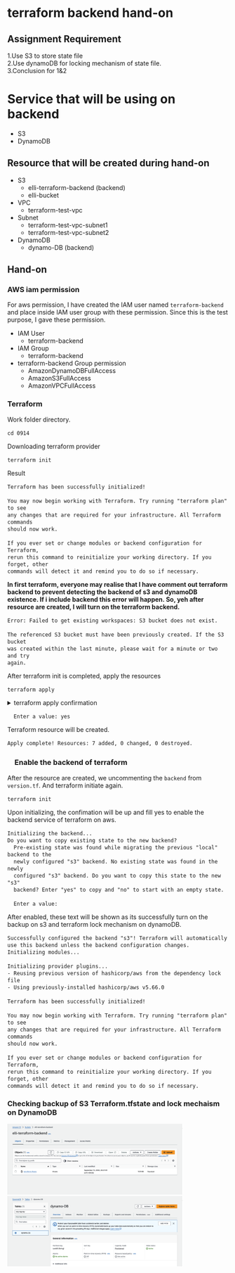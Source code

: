# terraform backend hand-on
## Assignment Requirement
1.Use S3 to store state file <br>
2.Use dynamoDB for locking mechanism of state file. <br>
3.Conclusion for 1&2

# Service that will be using on backend
- S3
- DynamoDB

## Resource that will be created during hand-on
- S3
  - elli-terraform-backend (backend)
  - elli-bucket
- VPC
  - terraform-test-vpc
- Subnet
  - terraform-test-vpc-subnet1
  - terraform-test-vpc-subnet2
- DynamoDB
  - dynamo-DB (backend)

## Hand-on
### AWS iam permission

For aws permission, I have created the IAM user named `terraform-backend` and place inside IAM user group with these permission. Since this is the test purpose, I gave these permission.
- IAM User
  - terraform-backend
- IAM Group
  - terraform-backend
- terraform-backend Group permission
  - AmazonDynamoDBFullAccess
  - AmazonS3FullAccess
  - AmazonVPCFullAccess

### Terraform
Work folder directory.
```
cd 0914
```

Downloading terraform provider
```
terraform init
```
Result
```
Terraform has been successfully initialized!

You may now begin working with Terraform. Try running "terraform plan" to see
any changes that are required for your infrastructure. All Terraform commands
should now work.

If you ever set or change modules or backend configuration for Terraform,
rerun this command to reinitialize your working directory. If you forget, other
commands will detect it and remind you to do so if necessary.
```

**In first terraform, everyone may realise that I have comment out terraform backend to prevent detecting the backend of s3 and dynamoDB existence. If i include backend this error will happen. So, yeh after resource are created, I will turn on the terraform backend.**

```
Error: Failed to get existing workspaces: S3 bucket does not exist.

The referenced S3 bucket must have been previously created. If the S3 bucket
was created within the last minute, please wait for a minute or two and try
again.
```

After terraform init is completed, apply the resources

```
terraform apply
```

<details>
  <summary>terraform apply confirmation</summary>

```
Terraform will perform the following actions:

  # module.dynamodb.aws_dynamodb_table.dynamoDB will be created
  + resource "aws_dynamodb_table" "dynamoDB" {
      + arn              = (known after apply)
      + billing_mode     = "PROVISIONED"
      + hash_key         = "LockID"
      + id               = (known after apply)
      + name             = "dynamo-DB"
      + read_capacity    = 20
      + stream_arn       = (known after apply)
      + stream_label     = (known after apply)
      + stream_view_type = (known after apply)
      + tags_all         = (known after apply)
      + write_capacity   = 20

      + attribute {
          + name = "LockID"
          + type = "S"
        }
    }

  # module.s3.aws_s3_bucket.test_bucket will be created
  + resource "aws_s3_bucket" "test_bucket" {
      + acceleration_status         = (known after apply)
      + acl                         = (known after apply)
      + arn                         = (known after apply)
      + bucket                      = "bucket-elli"
      + bucket_domain_name          = (known after apply)
      + bucket_prefix               = (known after apply)
      + bucket_regional_domain_name = (known after apply)
      + force_destroy               = false
      + hosted_zone_id              = (known after apply)
      + id                          = (known after apply)
      + object_lock_enabled         = (known after apply)
      + policy                      = (known after apply)
      + region                      = (known after apply)
      + request_payer               = (known after apply)
      + tags_all                    = (known after apply)
      + website_domain              = (known after apply)
      + website_endpoint            = (known after apply)
    }

  # module.s3.aws_s3_bucket.tf_bucket will be created
  + resource "aws_s3_bucket" "tf_bucket" {
      + acceleration_status         = (known after apply)
      + acl                         = (known after apply)
      + arn                         = (known after apply)
      + bucket                      = "elli-terraform-backend"
      + bucket_domain_name          = (known after apply)
      + bucket_prefix               = (known after apply)
      + bucket_regional_domain_name = (known after apply)
      + force_destroy               = false
      + hosted_zone_id              = (known after apply)
      + id                          = (known after apply)
      + object_lock_enabled         = (known after apply)
      + policy                      = (known after apply)
      + region                      = (known after apply)
      + request_payer               = (known after apply)
      + tags_all                    = (known after apply)
      + website_domain              = (known after apply)
      + website_endpoint            = (known after apply)
    }

  # module.s3.aws_s3_bucket_versioning.tf_bucket will be created
  + resource "aws_s3_bucket_versioning" "tf_bucket" {
      + bucket = (known after apply)
      + id     = (known after apply)

      + versioning_configuration {
          + mfa_delete = (known after apply)
          + status     = "Enabled"
        }
    }

  # module.vpc.aws_subnet.subnet1 will be created
  + resource "aws_subnet" "subnet1" {
      + arn                                            = (known after apply)
      + assign_ipv6_address_on_creation                = false
      + availability_zone                              = "ap-northeast-1a"
      + availability_zone_id                           = (known after apply)
      + cidr_block                                     = "192.168.0.0/20"
      + enable_dns64                                   = false
      + enable_resource_name_dns_a_record_on_launch    = false
      + enable_resource_name_dns_aaaa_record_on_launch = false
      + id                                             = (known after apply)
      + ipv6_cidr_block_association_id                 = (known after apply)
      + ipv6_native                                    = false
      + map_public_ip_on_launch                        = false
      + owner_id                                       = (known after apply)
      + private_dns_hostname_type_on_launch            = (known after apply)
      + tags                                           = {
          + "Name" = "terraform-test-vpc-subnet1"
        }
      + tags_all                                       = {
          + "Name" = "terraform-test-vpc-subnet1"
        }
      + vpc_id                                         = (known after apply)
    }

  # module.vpc.aws_subnet.subnet2 will be created
  + resource "aws_subnet" "subnet2" {
      + arn                                            = (known after apply)
      + assign_ipv6_address_on_creation                = false
      + availability_zone                              = "ap-northeast-1c"
      + availability_zone_id                           = (known after apply)
      + cidr_block                                     = "192.168.16.0/20"
      + enable_dns64                                   = false
      + enable_resource_name_dns_a_record_on_launch    = false
      + enable_resource_name_dns_aaaa_record_on_launch = false
      + id                                             = (known after apply)
      + ipv6_cidr_block_association_id                 = (known after apply)
      + ipv6_native                                    = false
      + map_public_ip_on_launch                        = false
      + owner_id                                       = (known after apply)
      + private_dns_hostname_type_on_launch            = (known after apply)
      + tags                                           = {
          + "Name" = "terraform-test-vpc-subnet2"
        }
      + tags_all                                       = {
          + "Name" = "terraform-test-vpc-subnet2"
        }
      + vpc_id                                         = (known after apply)
    }

  # module.vpc.aws_vpc.terraform_vpc will be created
  + resource "aws_vpc" "terraform_vpc" {
      + arn                                  = (known after apply)
      + cidr_block                           = "192.168.0.0/16"
      + default_network_acl_id               = (known after apply)
      + default_route_table_id               = (known after apply)
      + default_security_group_id            = (known after apply)
      + dhcp_options_id                      = (known after apply)
      + enable_dns_hostnames                 = (known after apply)
      + enable_dns_support                   = true
      + enable_network_address_usage_metrics = (known after apply)
      + id                                   = (known after apply)
      + instance_tenancy                     = "default"
      + ipv6_association_id                  = (known after apply)
      + ipv6_cidr_block                      = (known after apply)
      + ipv6_cidr_block_network_border_group = (known after apply)
      + main_route_table_id                  = (known after apply)
      + owner_id                             = (known after apply)
      + tags                                 = {
          + "Name" = "terraform-test-vpc"
        }
      + tags_all                             = {
          + "Name" = "terraform-test-vpc"
        }
    }

Plan: 7 to add, 0 to change, 0 to destroy.
```
</details>


```
  Enter a value: yes
```
Terraform resource will be created.
```
Apply complete! Resources: 7 added, 0 changed, 0 destroyed.
```

### 　Enable the backend of terraform

After the resource are created, we uncommenting the `backend` from `version.tf`. And terraform initiate again.

```
terraform init
```
Upon initializing, the confimation will be up and fill yes to enable the backend service of terraform on aws.

```
Initializing the backend...
Do you want to copy existing state to the new backend?
  Pre-existing state was found while migrating the previous "local" backend to the
  newly configured "s3" backend. No existing state was found in the newly
  configured "s3" backend. Do you want to copy this state to the new "s3"
  backend? Enter "yes" to copy and "no" to start with an empty state.

  Enter a value: 
```
After enabled, these text will be shown as its successfully turn on the backup on s3 and terraform lock mechanism on dynamoDB.

```
Successfully configured the backend "s3"! Terraform will automatically
use this backend unless the backend configuration changes.
Initializing modules...

Initializing provider plugins...
- Reusing previous version of hashicorp/aws from the dependency lock file
- Using previously-installed hashicorp/aws v5.66.0

Terraform has been successfully initialized!

You may now begin working with Terraform. Try running "terraform plan" to see
any changes that are required for your infrastructure. All Terraform commands
should now work.

If you ever set or change modules or backend configuration for Terraform,
rerun this command to reinitialize your working directory. If you forget, other
commands will detect it and remind you to do so if necessary.
```

### Checking backup of S3 Terraform.tfstate and lock mechaism on DynamoDB


<img src="../../screenshot/0914/image01.png" alt="Project Screenshot" width="400"/>


<img src="../../screenshot/0914/image02.png" alt="Project Screenshot" width="400"/>